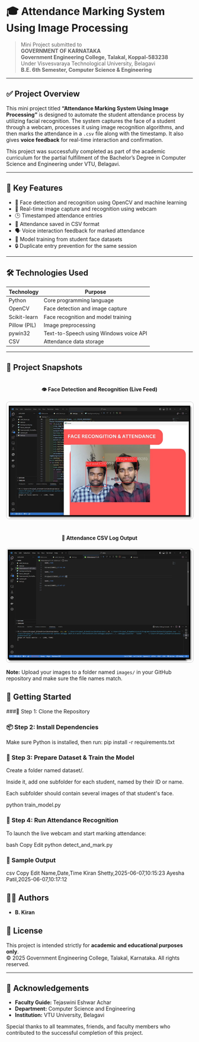 # 🎓 Attendance Marking System Using Image Processing

> Mini Project submitted to  
**GOVERNMENT OF KARNATAKA**  
**Government Engineering College, Talakal, Koppal-583238**  
Under Visvesvaraya Technological University, Belagavi  
**B.E. 6th Semester, Computer Science & Engineering**  

---

## ✅ Project Overview

This mini project titled **“Attendance Marking System Using Image Processing”** is designed to automate the student attendance process by utilizing facial recognition. The system captures the face of a student through a webcam, processes it using image recognition algorithms, and then marks the attendance in a `.csv` file along with the timestamp. It also gives **voice feedback** for real-time interaction and confirmation.

This project was successfully completed as part of the academic curriculum for the partial fulfillment of the Bachelor’s Degree in Computer Science and Engineering under VTU, Belagavi.

---

## 📌 Key Features

- 🎯 Face detection and recognition using OpenCV and machine learning
- 📸 Real-time image capture and recognition using webcam
- 🕒 Timestamped attendance entries
- 📁 Attendance saved in CSV format
- 🗣️ Voice interaction feedback for marked attendance
- 🧠 Model training from student face datasets
- 🔒 Duplicate entry prevention for the same session

---

## 🛠️ Technologies Used

| Technology     | Purpose                                      |
|----------------|----------------------------------------------|
| Python         | Core programming language                    |
| OpenCV         | Face detection and image capture             |
| Scikit-learn   | Face recognition and model training          |
| Pillow (PIL)   | Image preprocessing                          |
| pywin32        | Text-to-Speech using Windows voice API       |
| CSV            | Attendance data storage                      |

---
<h2>📸 Project Snapshots</h2>

<div style="display: flex; flex-wrap: wrap; gap: 20px;">

  <div style="flex: 1; min-width: 300px; text-align: center;">
    <h4>👁️ Face Detection and Recognition (Live Feed)</h4>
    <img src="image/output.png" alt="Face Detection Live Feed" style="max-width: 100%; height: auto; border: 1px solid #ccc; border-radius: 8px;" />
  </div>

  <div style="flex: 1; min-width: 300px; text-align: center;">
    <h4>📁 Attendance CSV Log Output</h4>
    <img src="image/output1.png" alt="Attendance CSV Log" style="max-width: 100%; height: auto; border: 1px solid #ccc; border-radius: 8px;" />
  </div>

</div>

<p><strong>Note:</strong> Upload your images to a folder named <code>images/</code> in your GitHub repository and make sure the file names match.</p>


## 🚀 Getting Started

###🔧 Step 1: Clone the Repository

### 📦 Step 2: Install Dependencies
Make sure Python is installed, then run:
pip install -r requirements.txt

### 🧠 Step 3: Prepare Dataset & Train the Model
Create a folder named dataset/.

Inside it, add one subfolder for each student, named by their ID or name.

Each subfolder should contain several images of that student's face.

python train_model.py

### 🎯 Step 4: Run Attendance Recognition
To launch the live webcam and start marking attendance:

bash
Copy
Edit
python detect_and_mark.py

### 🧪 Sample Output
csv
Copy
Edit
Name,Date,Time
Kiran Shetty,2025-06-07,10:15:23
Ayesha Patil,2025-06-07,10:17:12

## 👨‍💻 Authors

- **B. Kiran**  


## 📜 License

This project is intended strictly for **academic and educational purposes only**.  
© 2025 Government Engineering College, Talakal, Karnataka. All rights reserved.

---

## 🙌 Acknowledgements

- **Faculty Guide:** Tejaswini Eshwar Achar
- **Department:** Computer Science and Engineering  
- **Institution:** VTU University, Belagavi

Special thanks to all teammates, friends, and faculty members who contributed to the successful completion of this project.


